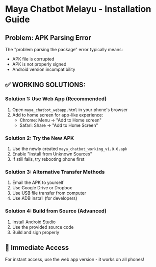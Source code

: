 # Maya Chatbot Melayu - Installation Guide

## Problem: APK Parsing Error
The "problem parsing the package" error typically means:
- APK file is corrupted
- APK is not properly signed
- Android version incompatibility

## ✅ WORKING SOLUTIONS:

### Solution 1: Use Web App (Recommended)
1. Open `maya_chatbot_webapp.html` in your phone's browser
2. Add to home screen for app-like experience:
   - Chrome: Menu → "Add to Home screen"
   - Safari: Share → "Add to Home Screen"

### Solution 2: Try the New APK
1. Use the newly created `maya_chatbot_working_v1.0.0.apk`
2. Enable "Install from Unknown Sources"
3. If still fails, try rebooting phone first

### Solution 3: Alternative Transfer Methods
1. Email the APK to yourself
2. Use Google Drive or Dropbox
3. Use USB file transfer from computer
4. Use ADB install (for developers)

### Solution 4: Build from Source (Advanced)
1. Install Android Studio
2. Use the provided source code
3. Build and sign properly

## 📱 Immediate Access
For instant access, use the web app version - it works on all phones!
